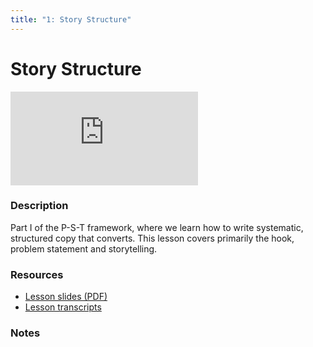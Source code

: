 ```yaml
---
title: "1: Story Structure"
---
```


# Story Structure

<div class='embed-container'><iframe src='https://player.vimeo.com/video/322717651' frameborder='0' webkitAllowFullScreen mozallowfullscreen allowFullScreen></iframe></div>


### Description

Part I of the P-S-T framework, where we learn how to write systematic, structured copy that converts. This lesson covers primarily the hook, problem statement and storytelling.

### Resources

- [Lesson slides (PDF)](https://drive.google.com/open?id=1ZslrqZWAyhRviKQhoDnMXVxLiHujvZLb)
- [Lesson transcripts](https://drive.google.com/open?id=1jSnc5uMhHCuD_vnOUF_FX2pZvxy9FTGcyu7VvinvCQE)

### Notes